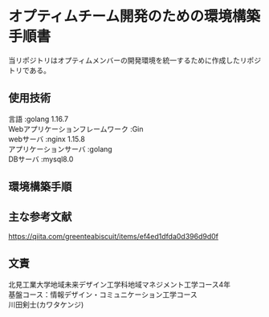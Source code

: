 # オプティムチーム開発のための環境構築手順書

当リポジトリはオプティムメンバーの開発環境を統一するために作成したリポジトリである。

## 使用技術

言語 :golang 1.16.7  
Webアプリケーションフレームワーク :Gin  
webサーバ :nginx 1.15.8  
アプリケーションサーバ :golang  
DBサーバ :mysql8.0

## 環境構築手順



## 主な参考文献

https://qiita.com/greenteabiscuit/items/ef4ed1dfda0d396d9d0f

## 文責

北見工業大学地域未来デザイン工学科地域マネジメント工学コース4年  
基盤コース：情報デザイン・コミュニケーション工学コース  
川田剣士(カワタケンジ)
